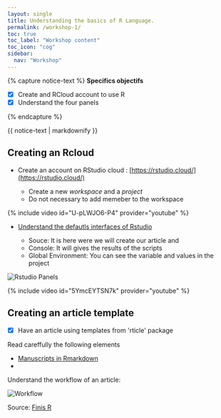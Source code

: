 ```yaml
---
layout: single
title: Understanding the basics of R Language.
permalink: /workshop-1/
toc: true
toc_label: "Workshop content"
toc_icon: "cog"
sidebar:
  nav: "Workshop"
---
```




{% capture notice-text %}
**Specifics objectifs**

- [X] Create and RCloud account to use R
- [X] Understand the four panels

{% endcapture %}

<div class="notice--info">
  {{ notice-text | markdownify }}
</div>


## Creating an Rcloud

- Create an account on RStudio cloud : [https://rstudio.cloud/](https://rstudio.cloud/)

  + Create a new *workspace* and a *project*
  + Do not necessary to add memeber to the workspace

{% include video id="U-pLWJO6-P4" provider="youtube" %}


- [Understand the defautls interfaces of Rstudio](https://bookdown.org/ndphillips/YaRrr/the-four-rstudio-windows.html)

  + Souce: It is here were we will create our article and 
  + Console: It will gives the results of the scripts
  + Global Environment: You can see the variable and values in the project

![Rstudio Panels](https://bookdown.org/ndphillips/YaRrr/images/RStudio_Screenshot_Labels.png)


{% include video id="5YmcEYTSN7k" provider="youtube" %}




## Creating an article template

- [X] Have an article using templates from 'rticle' package

Read careffully the following elements

-  [Manuscripts in Rmarkdown](https://stirlingcodingclub.github.io/Manuscripts_in_Rmarkdown/Rmarkdown_notes.html)
-  

Understand the workflow of an article:

![Workflow](https://stateofther.github.io/finistR2018/img/schema_rmd.png)

Source: [Finis R](https://stateofther.github.io/finistR2018/atelier3_advancedrmd.html)



